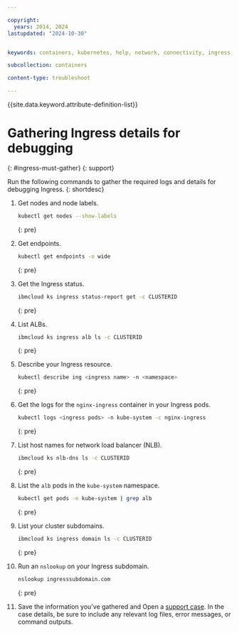 ```yaml
---

copyright: 
  years: 2014, 2024
lastupdated: "2024-10-30"


keywords: containers, kubernetes, help, network, connectivity, ingress, must gather

subcollection: containers

content-type: troubleshoot

---
```


{{site.data.keyword.attribute-definition-list}}


# Gathering Ingress details for debugging
{: #ingress-must-gather}
{: support}

Run the following commands to gather the required logs and details for debugging Ingress.
{: shortdesc}

1. Get nodes and node labels.

    ```sh
    kubectl get nodes --show-labels
    ```
    {: pre}
    
1. Get endpoints.

    ```sh
    kubectl get endpoints -o wide
    ```
    {: pre}

1. Get the Ingress status.

    ```sh
    ibmcloud ks ingress status-report get -c CLUSTERID
    ```
    {: pre}
    



1. List ALBs.

    ```sh
    ibmcloud ks ingress alb ls -c CLUSTERID
    ```
    {: pre}

1. Describe your Ingress resource.

    ```sh
    kubectl describe ing <ingress name> -n <namespace>
    ```
    {: pre}
    
1. Get the logs for the `nginx-ingress` container in your Ingress pods.

    ```sh
    kubectl logs <ingress pods> -n kube-system -c nginx-ingress
    ```
    {: pre}
    
1.  List host names for network load balancer (NLB).

    ```sh
    ibmcloud ks nlb-dns ls -c CLUSTERID
    ```
    {: pre}

1. List the `alb` pods in the `kube-system` namespace.

    ```sh
    kubectl get pods -n kube-system | grep alb
    ```
    {: pre}



1. List your cluster subdomains.
    ```sh
    ibmcloud ks ingress domain ls -c CLUSTERID
    ```
    {: pre}
    
1. Run an `nslookup` on your Ingress subdomain.

    ```sh
    nslookup ingresssubdomain.com
    ```
    {: pre}
    

1. Save the information you've gathered and Open a [support case](/docs/account?topic=account-using-avatar). In the case details, be sure to include any relevant log files, error messages, or command outputs.
